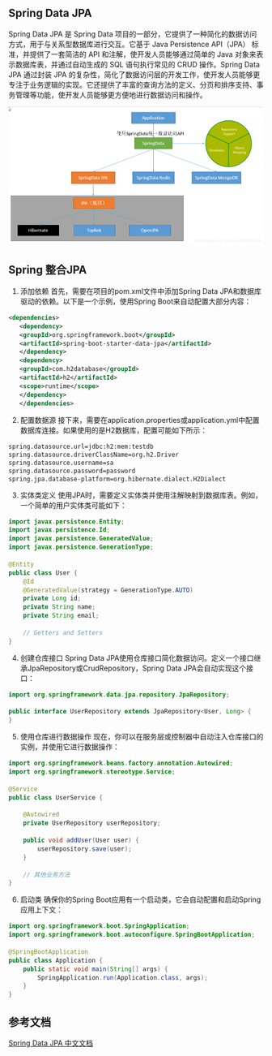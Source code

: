 ## Spring Data JPA
Spring Data JPA 是 Spring Data 项目的一部分，它提供了一种简化的数据访问方式，用于与关系型数据库进行交互。它基于 Java Persistence API（JPA） 标准，并提供了一套简洁的 API 和注解，使开发人员能够通过简单的 Java 对象来表示数据库表，并通过自动生成的 SQL 语句执行常见的 CRUD 操作。Spring Data JPA 通过封装 JPA 的复杂性，简化了数据访问层的开发工作，使开发人员能够更专注于业务逻辑的实现。它还提供了丰富的查询方法的定义、分页和排序支持、事务管理等功能，使开发人员能够更方便地进行数据访问和操作。

![img_1.png](img_1.png)

## Spring 整合JPA
1. 添加依赖
   首先，需要在项目的pom.xml文件中添加Spring Data JPA和数据库驱动的依赖。以下是一个示例，使用Spring Boot来自动配置大部分内容：
```xml
<dependencies>
   <dependency>
   <groupId>org.springframework.boot</groupId>
   <artifactId>spring-boot-starter-data-jpa</artifactId>
   </dependency>
   <dependency>
   <groupId>com.h2database</groupId>
   <artifactId>h2</artifactId>
   <scope>runtime</scope>
   </dependency>
   </dependencies>
```

2. 配置数据源
   接下来，需要在application.properties或application.yml中配置数据库连接。如果使用的是H2数据库，配置可能如下所示：
```properties
spring.datasource.url=jdbc:h2:mem:testdb
spring.datasource.driverClassName=org.h2.Driver
spring.datasource.username=sa
spring.datasource.password=password
spring.jpa.database-platform=org.hibernate.dialect.H2Dialect

```

3. 实体类定义
   使用JPA时，需要定义实体类并使用注解映射到数据库表。例如，一个简单的用户实体类可能如下：
```java
import javax.persistence.Entity;
import javax.persistence.Id;
import javax.persistence.GeneratedValue;
import javax.persistence.GenerationType;

@Entity
public class User {
    @Id
    @GeneratedValue(strategy = GenerationType.AUTO)
    private Long id;
    private String name;
    private String email;
    
    // Getters and Setters
}

```

4. 创建仓库接口
   Spring Data JPA使用仓库接口简化数据访问。定义一个接口继承JpaRepository或CrudRepository，Spring Data JPA会自动实现这个接口：

```java
import org.springframework.data.jpa.repository.JpaRepository;

public interface UserRepository extends JpaRepository<User, Long> {
}

```

5. 使用仓库进行数据操作
   现在，你可以在服务层或控制器中自动注入仓库接口的实例，并使用它进行数据操作：
```java
import org.springframework.beans.factory.annotation.Autowired;
import org.springframework.stereotype.Service;

@Service
public class UserService {

    @Autowired
    private UserRepository userRepository;
    
    public void addUser(User user) {
        userRepository.save(user);
    }
    
    // 其他业务方法
}

```

6. 启动类
   确保你的Spring Boot应用有一个启动类，它会自动配置和启动Spring应用上下文：
````java
import org.springframework.boot.SpringApplication;
import org.springframework.boot.autoconfigure.SpringBootApplication;

@SpringBootApplication
public class Application {
    public static void main(String[] args) {
        SpringApplication.run(Application.class, args);
    }
}

````




## 参考文档
[Spring Data JPA 中文文档](https://springdoc.cn/spring-data-jpa/)
